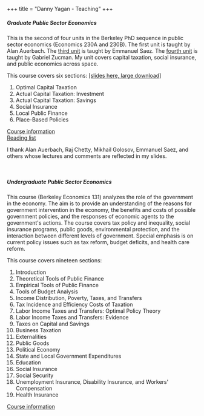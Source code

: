 +++
title = "Danny Yagan - Teaching"
+++

##### Graduate Public Sector Economics
This is the second of four units in the Berkeley PhD sequence in public sector economics (Economics 230A and 230B). The first unit is taught by Alan Auerbach. The <a href="https://eml.berkeley.edu/~saez/course/course.html" target="_blank">third unit</a> is taught by Emmanuel Saez. The <a href="https://gabriel-zucman.eu/econ230/" target="_blank">fourth unit</a> is taught by Gabriel Zucman. My unit covers capital taxation, social insurance, and public economics across space. 

This course covers six sections: <a href="https://eml.berkeley.edu/~yagan/teaching/Graduate_Public_Sector_Economics.pdf" target="_blank">[slides here, large download]</a><br>
1. Optimal Capital Taxation <br>
2. Actual Capital Taxation: Investment<br>
3. Actual Capital Taxation: Savings<br>
4. Social Insurance<br>
5. Local Public Finance<br>
6. Place-Based Policies<br>

<a href="https://eml.berkeley.edu/~yagan/teaching/Graduate_Public_Sector_Economics_Course_Information.pdf" target="_blank">Course information</a> <br>
<a href="https://eml.berkeley.edu/~yagan/teaching/Graduate_Public_Sector_Economics_Reading_List.pdf" target="_blank">Reading list</a> <br>

I thank Alan Auerbach, Raj Chetty, Mikhail Golosov, Emmanuel Saez, and others whose lectures and comments are reflected in my slides.

<br>

##### Undergraduate Public Sector Economics
This course (Berkeley Economics 131) analyzes the role of the government in the economy. The aim is to provide an understanding of the reasons for government intervention in the economy, the benefits and costs of possible government policies, and the responses of economic agents to the government's actions. The course covers tax policy and inequality, social insurance programs, public goods, environmental protection, and the interaction between different levels of government. Special emphasis is on current policy issues such as tax reform, budget deficits, and health care reform.

This course covers nineteen sections:<br>
1. Introduction<br>
2. Theoretical Tools of Public Finance<br>
3. Empirical Tools of Public Finance<br>
4. Tools of Budget Analysis<br>
5. Income Distribution, Poverty, Taxes, and Transfers<br>
6. Tax Incidence and Efficiency Costs of Taxation<br>
7. Labor Income Taxes and Transfers: Optimal Policy Theory<br>
8. Labor Income Taxes and Transfers: Evidence<br>
9. Taxes on Capital and Savings<br>
10. Business Taxation<br>
11. Externalities<br>
12. Public Goods<br>
13. Political Economy<br>
14. State and Local Government Expenditures<br>
15. Education<br>
16. Social Insurance<br>
17. Social Security<br>
18. Unemployment Insurance, Disability Insurance, and Workers' Compensation<br>
19. Health Insurance

<a href="https://eml.berkeley.edu/~yagan/teaching/Undergraduate_Public_Sector_Economics_Course_Information.pdf" target="_blank">Course information</a>
